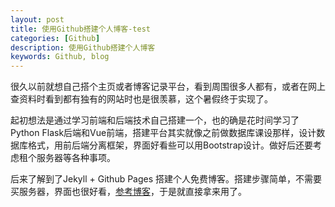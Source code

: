 ```yaml
---
layout: post
title: 使用Github搭建个人博客-test
categories: [Github]
description: 使用Github搭建个人博客
keywords: Github, blog
---
```


很久以前就想自己搭个主页或者博客记录平台，看到周围很多人都有，或者在网上查资料时看到都有独有的网站时也是很羡慕，这个暑假终于实现了。

起初想法是通过学习前端和后端技术自己搭建一个，也的确是花时间学习了Python Flask后端和Vue前端，搭建平台其实就像之前做数据库课设那样，设计数据库格式，用前后端分离框架，界面好看些可以用Bootstrap设计。做好后还要考虑租个服务器等各种事项。

后来了解到了Jekyll + Github Pages 搭建个人免费博客。搭建步骤简单，不需要买服务器，界面也很好看，[参考博客](https://feedliu.github.io/2019/02/15/build-your-own-blog-site/)，于是就直接拿来用了。
